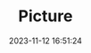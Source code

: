 ---
weight: 1
images:
- /images/edited/194.jpeg
title: Picture
date: 2023-11-12 16:51:24
tags: [luminarneo,work,ILCE7M3,70.0,car,trafficlight]
---